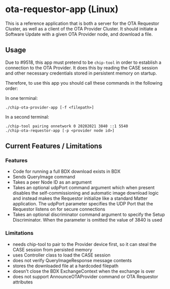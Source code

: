 # ota-requestor-app (Linux)

This is a reference application that is both a server for the OTA Requestor
Cluster, as well as a client of the OTA Provider Cluster. It should initiate a
Software Update with a given OTA Provider node, and download a file.

## Usage

Due to #9518, this app must pretend to be `chip-tool` in order to establish a
connection to the OTA Provider. It does this by reading the CASE session and
other necessary credentials stored in persistent memory on startup.

Therefore, to use this app you should call these commands in the following
order:

In one terminal:

```
./chip-ota-provider-app [-f <filepath>]
```

In a second terminal:

```
./chip-tool pairing onnetwork 0 20202021 3840 ::1 5540
./chip-ota-requestor-app [-p <provider node id>]
```

## Current Features / Limitations

### Features

-   Code for running a full BDX download exists in BDX
-   Sends QueryImage command
-   Takes a peer Node ID as an argument
-   Takes an optional udpPort command argument which when present disables the
    self-commissioning and automatic image download logic and instead makes the
    Requestor initialize like a standard Matter application. The udpPort
    parameter specifies the UDP Port that the Requestor listens on for secure
    connections
-   Takes an optional discriminator command argument to specify the Setup
    Discriminator. When the parameter is omitted the value of 3840 is used

### Limitations

-   needs chip-tool to pair to the Provider device first, so it can steal the
    CASE session from persisted memory
-   uses Controller class to load the CASE session
-   does not verify QueryImageResponse message contents
-   stores the downloaded file at a hardcoded filepath
-   doesn't close the BDX ExchangeContext when the exchange is over
-   does not support AnnounceOTAProvider command or OTA Requestor attributes
